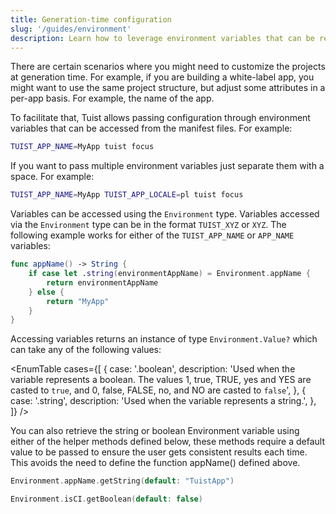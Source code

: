 ```yaml
---
title: Generation-time configuration
slug: '/guides/environment'
description: Learn how to leverage environment variables that can be read from the manifest files.
---
```


There are certain scenarios where you might need to customize the projects at generation time. For example, if you are building a white-label app, you might want to use the same project structure, but adjust some attributes in a per-app basis. For example, the name of the app.

To facilitate that, Tuist allows passing configuration through environment variables that can be accessed from the manifest files. For example:

```bash
TUIST_APP_NAME=MyApp tuist focus
```

If you want to pass multiple environment variables just separate them with a space. For example:

```bash
TUIST_APP_NAME=MyApp TUIST_APP_LOCALE=pl tuist focus
```

Variables can be accessed using the `Environment` type. Variables accessed via the `Environment` type can be in the format `TUIST_XYZ` or `XYZ`. The following example works for either of the `TUIST_APP_NAME` or `APP_NAME` variables:

```swift
func appName() -> String {
    if case let .string(environmentAppName) = Environment.appName {
        return environmentAppName
    } else {
        return "MyApp"
    }
}
```

Accessing variables returns an instance of type `Environment.Value?` which can take any of the following values:

<EnumTable
cases={[
{
case: '.boolean',
description:
'Used when the variable represents a boolean. The values 1, true, TRUE, yes and YES are casted to `true`, and 0, false, FALSE, no, and NO are casted to `false`',
},
{
case: '.string',
description: 'Used when the variable represents a string.',
},
]}
/>

You can also retrieve the string or boolean Environment variable using either of the helper methods defined below, these methods require a default value to be passed to ensure the user gets consistent results each time. This avoids the need to define the function appName() defined above.

```swift
Environment.appName.getString(default: "TuistApp")
```

```swift
Environment.isCI.getBoolean(default: false)
```
